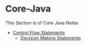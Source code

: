 # Core-Java

This Section is of Core Java Notes

- <a href="https://github.com/NilayPawale/Core-Java/blob/8120812d0c276ec2e416254caaa1954613149c98/Topic_Notes/Control%20Flow%20Staements.md">Control Flow Statements</a>
   - <a href="https://github.com/NilayPawale/Core-Java/blob/8120812d0c276ec2e416254caaa1954613149c98/Topic_Notes/Decision%20MakingStatements.md">Decision Making Statements</a>
 
